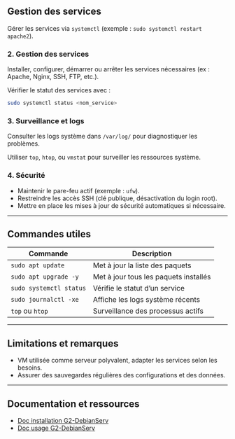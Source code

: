 ## Gestion des services

Gérer les services via `systemctl` (exemple : `sudo systemctl restart apache2`).

### 2. Gestion des services

Installer, configurer, démarrer ou arrêter les services nécessaires (ex : Apache, Nginx, SSH, FTP, etc.).

Vérifier le statut des services avec :

```bash
sudo systemctl status <nom_service>
```

### 3. Surveillance et logs

Consulter les logs système dans `/var/log/` pour diagnostiquer les problèmes.

Utiliser `top`, `htop`, ou `vmstat` pour surveiller les ressources système.

### 4. Sécurité

- Maintenir le pare-feu actif (exemple : `ufw`).  
- Restreindre les accès SSH (clé publique, désactivation du login root).  
- Mettre en place les mises à jour de sécurité automatiques si nécessaire.

---

## Commandes utiles

| Commande               | Description                          |
|-----------------------|------------------------------------|
| `sudo apt update`      | Met à jour la liste des paquets     |
| `sudo apt upgrade -y`  | Met à jour tous les paquets installés |
| `sudo systemctl status`| Vérifie le statut d’un service      |
| `sudo journalctl -xe`  | Affiche les logs système récents    |
| `top` ou `htop`        | Surveillance des processus actifs   |

---

## Limitations et remarques

- VM utilisée comme serveur polyvalent, adapter les services selon les besoins.  
- Assurer des sauvegardes régulières des configurations et des données.

---

## Documentation et ressources

- [Doc installation G2-DebianServ](../docs/install/DebianServ.md)  
- [Doc usage G2-DebianServ](../docs/usage/DebianServ.md)
